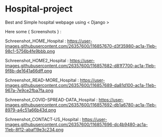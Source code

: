 # Hospital-project
Best and Simple hospital webpage using < Django >
  
   Here some { Screenshots } :
   
   Schreenshot_HOME_Hospital :
                           https://user-images.githubusercontent.com/26357600/116857670-d3f35980-ac1a-11eb-98c1-5756b4fe9bbb.png 
                           
   Schreenshot_HOME2_Hospital :
                           https://user-images.githubusercontent.com/26357600/116857682-d81f7700-ac1a-11eb-9f8b-de1641a66dff.png
                     
   Schreenshot_READ-MORE_Hospital :
                           https://user-images.githubusercontent.com/26357600/116857689-da81d100-ac1a-11eb-967a-7e9ce2fba7fa.png
                           
   Schreenshot_COVID-SPREAD-DATA_Hospital :
                           https://user-images.githubusercontent.com/26357600/116857692-db1a6780-ac1a-11eb-8979-a4c51a66b43d.png
                           
   Schreenshot_CONTACT-US_Hospital :
                           https://user-images.githubusercontent.com/26357600/116857696-dc4b9480-ac1a-11eb-8f12-abaf19e3c234.png
